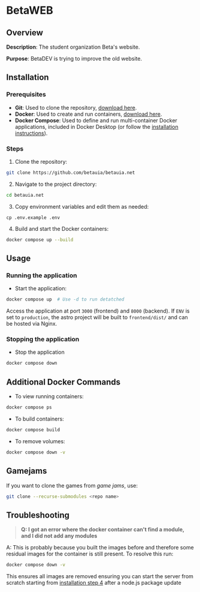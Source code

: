 # BetaWEB

## Overview

**Description**: The student organization Beta's website.

**Purpose**: BetaDEV is trying to improve the old website.

## Installation

### Prerequisites

- **Git**: Used to clone the repository, [download here](https://www.git-scm.com/downloads).
- **Docker**: Used to create and run containers, [download here](https://www.docker.com/products/docker-desktop).
- **Docker Compose**: Used to define and run multi-container Docker applications, included in Docker Desktop (or follow the [installation instructions](https://docs.docker.com/compose/install/)).

### Steps
1. Clone the repository:
```bash
git clone https://github.com/betauia/betauia.net
```
2. Navigate to the project directory:
```bash
cd betauia.net
```
3. Copy environment variables and edit them as needed:
```
cp .env.example .env
```
4. Build and start the Docker containers:
```bash
docker compose up --build
```

## Usage

### Running the application

- Start the application:
```bash
docker compose up  # Use -d to run detatched
```

Access the application at port `3000` (frontend) and `8000` (backend). If `ENV` is set to `production`, the astro project will be built to `frontend/dist/` and can be hosted via Nginx.

### Stopping the application

- Stop the application
```bash
docker compose down
```

## Additional Docker Commands

- To view running containers:
```bash
docker compose ps
```
- To build containers:
```bash
docker compose build
```

- To remove volumes:
```bash
docker compose down -v
```

## Gamejams

If you want to clone the games from *game jams*, use:
```sh
git clone --recurse-submodules <repo name>
```

## Troubleshooting
> **Q: I got an error where the docker container can't find a module, and I did not add any modules**

A: This is probably because you built the images before and therefore some residual images for the container is still present. To resolve this run:
```bash
docker compose down -v
```
This ensures all images are removed ensuring you can start the server from scratch starting from [installation step 4](#steps) after a node.js package update